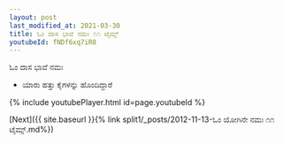 ```yaml
---
layout: post
last_modified_at: 2021-03-30
title: ಓಂ ದಾಸ ಭಾವೆ ನಮಃ ೧೧ ಟೈಮ್ಸ್
youtubeId: fNDf6xq7iR8
---
```

 
 
 ಓಂ ದಾಸ ಭಾವೆ ನಮಃ  
 
 -  ಯಾರು ಹತ್ತು ಕೈಗಳನ್ನು ಹೊಂದಿದ್ದಾರೆ 
 
  
 
  
 
 
 
 
 
 


{% include youtubePlayer.html id=page.youtubeId %}
 
[Next]({{ site.baseurl }}{% link  split1/_posts/2012-11-13-ಓಂ ಯೋಗಿನೇ ನಮಃ ೧೧ ಟೈಮ್ಸ್.md%})
 
